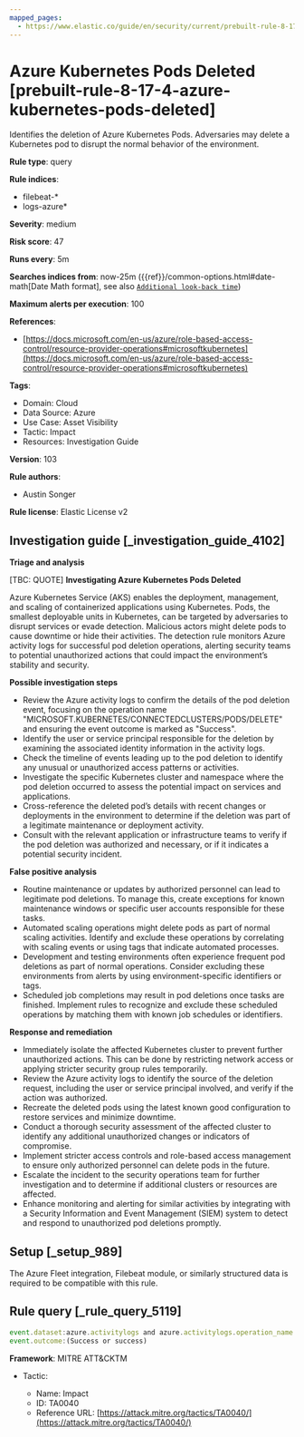 ```yaml
---
mapped_pages:
  - https://www.elastic.co/guide/en/security/current/prebuilt-rule-8-17-4-azure-kubernetes-pods-deleted.html
---
```


# Azure Kubernetes Pods Deleted [prebuilt-rule-8-17-4-azure-kubernetes-pods-deleted]

Identifies the deletion of Azure Kubernetes Pods. Adversaries may delete a Kubernetes pod to disrupt the normal behavior of the environment.

**Rule type**: query

**Rule indices**:

* filebeat-*
* logs-azure*

**Severity**: medium

**Risk score**: 47

**Runs every**: 5m

**Searches indices from**: now-25m ({{ref}}/common-options.html#date-math[Date Math format], see also [`Additional look-back time`](docs-content://solutions/security/detect-and-alert/create-detection-rule.md#rule-schedule))

**Maximum alerts per execution**: 100

**References**:

* [https://docs.microsoft.com/en-us/azure/role-based-access-control/resource-provider-operations#microsoftkubernetes](https://docs.microsoft.com/en-us/azure/role-based-access-control/resource-provider-operations#microsoftkubernetes)

**Tags**:

* Domain: Cloud
* Data Source: Azure
* Use Case: Asset Visibility
* Tactic: Impact
* Resources: Investigation Guide

**Version**: 103

**Rule authors**:

* Austin Songer

**Rule license**: Elastic License v2

## Investigation guide [_investigation_guide_4102]

**Triage and analysis**

[TBC: QUOTE]
**Investigating Azure Kubernetes Pods Deleted**

Azure Kubernetes Service (AKS) enables the deployment, management, and scaling of containerized applications using Kubernetes. Pods, the smallest deployable units in Kubernetes, can be targeted by adversaries to disrupt services or evade detection. Malicious actors might delete pods to cause downtime or hide their activities. The detection rule monitors Azure activity logs for successful pod deletion operations, alerting security teams to potential unauthorized actions that could impact the environment’s stability and security.

**Possible investigation steps**

* Review the Azure activity logs to confirm the details of the pod deletion event, focusing on the operation name "MICROSOFT.KUBERNETES/CONNECTEDCLUSTERS/PODS/DELETE" and ensuring the event outcome is marked as "Success".
* Identify the user or service principal responsible for the deletion by examining the associated identity information in the activity logs.
* Check the timeline of events leading up to the pod deletion to identify any unusual or unauthorized access patterns or activities.
* Investigate the specific Kubernetes cluster and namespace where the pod deletion occurred to assess the potential impact on services and applications.
* Cross-reference the deleted pod’s details with recent changes or deployments in the environment to determine if the deletion was part of a legitimate maintenance or deployment activity.
* Consult with the relevant application or infrastructure teams to verify if the pod deletion was authorized and necessary, or if it indicates a potential security incident.

**False positive analysis**

* Routine maintenance or updates by authorized personnel can lead to legitimate pod deletions. To manage this, create exceptions for known maintenance windows or specific user accounts responsible for these tasks.
* Automated scaling operations might delete pods as part of normal scaling activities. Identify and exclude these operations by correlating with scaling events or using tags that indicate automated processes.
* Development and testing environments often experience frequent pod deletions as part of normal operations. Consider excluding these environments from alerts by using environment-specific identifiers or tags.
* Scheduled job completions may result in pod deletions once tasks are finished. Implement rules to recognize and exclude these scheduled operations by matching them with known job schedules or identifiers.

**Response and remediation**

* Immediately isolate the affected Kubernetes cluster to prevent further unauthorized actions. This can be done by restricting network access or applying stricter security group rules temporarily.
* Review the Azure activity logs to identify the source of the deletion request, including the user or service principal involved, and verify if the action was authorized.
* Recreate the deleted pods using the latest known good configuration to restore services and minimize downtime.
* Conduct a thorough security assessment of the affected cluster to identify any additional unauthorized changes or indicators of compromise.
* Implement stricter access controls and role-based access management to ensure only authorized personnel can delete pods in the future.
* Escalate the incident to the security operations team for further investigation and to determine if additional clusters or resources are affected.
* Enhance monitoring and alerting for similar activities by integrating with a Security Information and Event Management (SIEM) system to detect and respond to unauthorized pod deletions promptly.


## Setup [_setup_989]

The Azure Fleet integration, Filebeat module, or similarly structured data is required to be compatible with this rule.


## Rule query [_rule_query_5119]

```js
event.dataset:azure.activitylogs and azure.activitylogs.operation_name:"MICROSOFT.KUBERNETES/CONNECTEDCLUSTERS/PODS/DELETE" and
event.outcome:(Success or success)
```

**Framework**: MITRE ATT&CKTM

* Tactic:

    * Name: Impact
    * ID: TA0040
    * Reference URL: [https://attack.mitre.org/tactics/TA0040/](https://attack.mitre.org/tactics/TA0040/)



